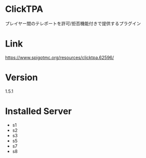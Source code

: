 # ClickTPA
プレイヤー間のテレポートを許可/拒否機能付きで提供するプラグイン

# Link
https://www.spigotmc.org/resources/clicktpa.62596/

# Version
1.5.1

# Installed Server
- s1
- s2
- s3
- s5
- s7
- s8
